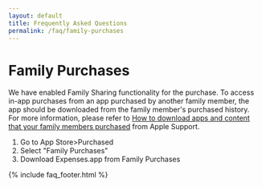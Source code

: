 ```yaml
---
layout: default
title: Frequently Asked Questions
permalink: /faq/family-purchases
---
```


<h1>Family Purchases</h1>
<p>We have enabled Family Sharing functionality for the purchase. To access in-app purchases from an app purchased by another family member, the app should be downloaded from the family member's purchased history. For more information, please refer to <a href="https://support.apple.com/en-us/HT201085">How to download apps and content that your family members purchased</a> from Apple Support.</p>

<ol>
    <li>Go to App Store>Purchased</li>
    <li>Select "Family Purchases"</li>
    <li>Download Expenses.app from Family Purchases</li>
</ol>

{% include faq_footer.html %}
